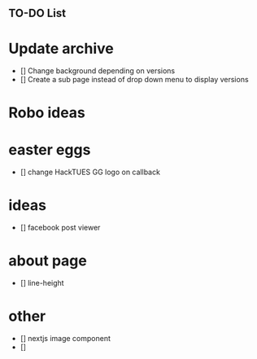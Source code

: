 ## TO-DO List

# Update archive
- [] Change background depending on versions
- [] Create a sub page instead of drop down menu to display versions

# Robo ideas

# easter eggs
- [] change HackTUES GG logo on callback

# ideas
- [] facebook post viewer


# about page

- [] line-height

# other
- [] nextjs image component
- []